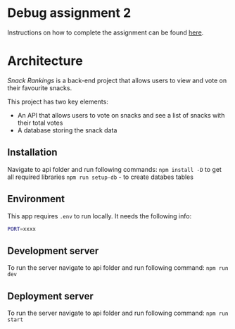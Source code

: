 # Debug assignment 2

Instructions on how to complete the assignment can be found [here](./instructions/README.md).
# Architecture

*Snack Rankings* is a back-end project that allows users to view and vote on their favourite snacks.

This project has two key elements:

- An API that allows users to vote on snacks and see a list of snacks with their total votes
- A database storing the snack data

## Installation
Navigate to api folder and run following commands:
`npm install -D` to get all required libraries
`npm run setup-db` - to create databes tables

## Environment
This app requires `.env` to run locally. It needs the following info:
```bash
PORT=xxxx
```

## Development server
To run the server navigate to api folder and run following command:
`npm run dev`

## Deployment server
To run the server navigate to api folder and run following command:
`npm run start`

